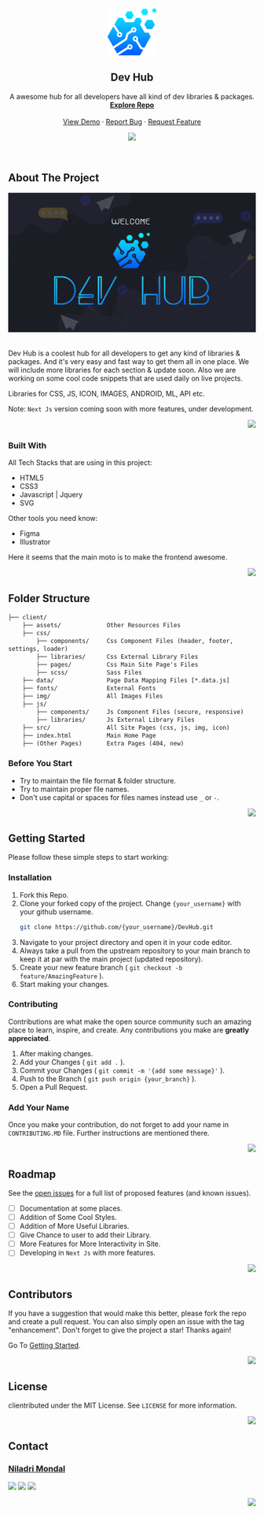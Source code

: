 <div id="top"></div>

<!-- PROJECT SHIELDS -->
<!-- <div align="center">

[![Contributors][contributors-shield]][contributors-url]
[![Forks][forks-shield]][forks-url]
[![Stargazers][stars-shield]][stars-url]
[![Issues][issues-shield]][issues-url]
[![MIT License][license-shield]][license-url]
[![Skype][skype-shield]][skype-url]

</div> -->

<br />
<!-- PROJECT LOGO -->

<div align="center">
<a href="https://devohub.vercel.app/">
    <img src="./client/img/logo.svg" alt="Logo" width="100" />
</a>

<h2 align="center">Dev Hub</h2>

<p align="center">
    A awesome hub for all developers have all kind of dev libraries & packages.
    <br />
    <a href="https://github.com/imniladri/Devhub"><strong>Explore Repo</strong></a>
    <br />
    <br />
    <a href="https://devohub.vercel.app/">View Demo</a>
    ·
    <a href="https://github.com/imniladri/Devhub/issues">Report Bug</a>
    ·
    <a href="https://github.com/imniladri/Devhub/issues">Request Feature</a>
</p>
</div>

<div align="center">

![](https://forthebadge.com/images/badges/built-with-love.svg)

</div>
<br />
<!-- ABOUT THE PROJECT -->

## About The Project

<div align="center">
    <img src="./client/assets/DevHub-Window.png" alt="Frame" width="700" />
</div>
<br />

Dev Hub is a coolest hub for all developers to get any kind of libraries & packages. And it's very easy and fast way to get them all in one place. We will include more libraries for each section & update soon. Also we are working on some cool code snippets that are used daily on live projects.

Libraries for CSS, JS, ICON, IMAGES, ANDROID, ML, API etc.

Note: `Next Js` version coming soon with more features, under development.

<div align="right">

[![](https://img.shields.io/badge/Back_To_Top-fff?style=flat)](#top)

</div>

### Built With

All Tech Stacks that are using in this project:

-   HTML5
-   CSS3
-   Javascript | Jquery
-   SVG

Other tools you need know:

-   Figma
-   Illustrator

Here it seems that the main moto is to make the frontend awesome.

<div align="right">

[![](https://img.shields.io/badge/Back_To_Top-fff?style=flat)](#top)

</div>

<!-- FOLDER STRUCTURE -->

## Folder Structure

```
├── client/
    ├── assets/             Other Resources Files
    ├── css/
        ├── components/     Css Component Files (header, footer, settings, loader)
        ├── libraries/      Css External Library Files
        ├── pages/          Css Main Site Page's Files
        ├── scss/           Sass Files
    ├── data/               Page Data Mapping Files [*.data.js]
    ├── fonts/              External Fonts
    ├── img/                All Images Files
    ├── js/
        ├── components/     Js Component Files (secure, responsive)
        ├── libraries/      Js External Library Files
    ├── src/                All Site Pages (css, js, img, icon)
    ├── index.html          Main Home Page
    ├── (Other Pages)       Extra Pages (404, new)
```
<!-- BEFORE YOU START -->

### Before You Start

-   Try to maintain the file format & folder structure.
-   Try to maintain proper file names.
-   Don't use capital or spaces for files names instead use `_` or `-`.

<div align="right">

[![](https://img.shields.io/badge/Back_To_Top-fff?style=flat)](#top)

</div>

<!-- GETTING STARTED -->

## Getting Started

Please follow these simple steps to start working:

### Installation

1. Fork this Repo.
2. Clone your forked copy of the project. Change `{your_username}` with your github username.
    ```sh
    git clone https://github.com/{your_username}/DevHub.git
    ```
3. Navigate to your project directory and open it in your code editor.
4. Always take a pull from the upstream repository to your main branch to keep it at par with the main project (updated repository).
5. Create your new feature branch ( `git checkout -b feature/AmazingFeature` ).
6. Start making your changes.

### Contributing

Contributions are what make the open source community such an amazing place to learn, inspire, and create. Any contributions you make are **greatly appreciated**.

1. After making changes.
2. Add your Changes ( `git add .` ).
3. Commit your Changes ( `git commit -m '{add some message}'` ).
4. Push to the Branch ( `git push origin {your_branch}` ).
5. Open a Pull Request.

### Add Your Name

Once you make your contribution, do not forget to add your name in `CONTRIBUTING.MD` file. Further instructions are mentioned there.

<div align="right">

[![](https://img.shields.io/badge/Back_To_Top-fff?style=flat)](#top)

</div>

<!-- ROADMAP -->

## Roadmap

See the [open issues](https://github.com/imniladri/Devhub/issues) for a full list of proposed features (and known issues).

-   [ ] Documentation at some places.
-   [ ] Addition of Some Cool Styles.
-   [ ] Addition of More Useful Libraries.
-   [ ] Give Chance to user to add their Library.
-   [ ] More Features for More Interactivity in Site.
-   [ ] Developing in `Next Js` with more features.

<div align="right">

[![](https://img.shields.io/badge/Back_To_Top-fff?style=flat)](#top)

</div>

<!-- CONTRIBUTORS -->

## Contributors

If you have a suggestion that would make this better, please fork the repo and create a pull request. You can also simply open an issue with the tag "enhancement".
Don't forget to give the project a star! Thanks again!

Go To <a href="getting-started">Getting Started</a>.

<div align="right">

[![](https://img.shields.io/badge/Back_To_Top-fff?style=flat)](#top)

</div>

<!-- LICENSE -->

## License

clientributed under the MIT License. See `LICENSE` for more information.

<div align="right">

[![](https://img.shields.io/badge/Back_To_Top-fff?style=flat)](#top)

</div>

<!-- CONTACT -->

## Contact

### [Niladri Mondal](https://imniladri.in/)

[![](https://img.shields.io/badge/Skype_Me-00AFF0?style=for-the-badge)](https://join.skype.com/invite/x4ZrtKrM5uyv)
[![](https://img.shields.io/badge/Mail_Me-1A374D?style=for-the-badge)](imniladrimondal@gmail.com)
[![](https://img.shields.io/badge/Project_Link-EF4041?style=for-the-badge)](https://github.com/imniladri/DevHub)

<div align="right">

[![](https://img.shields.io/badge/Back_To_Top-fff?style=flat)](#top)

</div>

<!-- MARKDOWN LINKS & IMAGES -->

[contributors-shield]: https://img.shields.io/github/contributors/imniladri/Devhub.svg?style=for-the-badge&color
[contributors-url]: https://github.com/imniladri/Devhub/graphs/contributors
[forks-shield]: https://img.shields.io/github/forks/imniladri/Devhub.svg?style=for-the-badge&color=FFE400
[forks-url]: https://github.com/imniladri/Devhub/network/members
[stars-shield]: https://img.shields.io/github/stars/imniladri/Devhub.svg?style=for-the-badge&color=FFE400
[stars-url]: https://github.com/imniladri/Devhub/stargazers
[issues-shield]: https://img.shields.io/github/issues/imniladri/Devhub.svg?style=for-the-badge&color
[issues-url]: https://github.com/imniladri/Devhub/issues
[license-shield]: https://img.shields.io/github/license/imniladri/Devhub.svg?style=for-the-badge&color=3DB2FF
[license-url]: https://github.com/imniladri/Devhub/blob/master/LICENSE.txt
[skype-shield]: https://img.shields.io/badge/-Skype-white.svg?style=for-the-badge&logo=skype&logoColor=fff&color=00AFF0
[skype-url]: https://join.skype.com/invite/x4ZrtKrM5uyv
